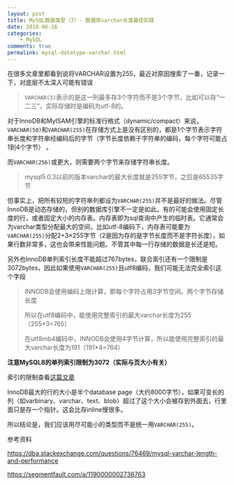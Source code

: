 ```yaml
---
layout: post
title: MySQL数据类型（7）- 数据库varchar长度最佳实践
date: 2018-06-16
categories:
    - MySQL
comments: true
permalink: mysql-datatype-varchar.html
---
```


在很多文章里都看到说将VARCHAR设置为255，最近对原因搜索了一番，记录一下，对底层不太深入可能有错误

> `VARCHAR(3)`表示的是这一列最多存3个字符而不是3个字节，比如可以存“一二三”，实际存储时是编码为utf-8的。

对于InnoDB和MyISAM引擎的标准行格式（dynamic/compact）来说，`VARCHAR(50)`和`VARCHAR(255)`在存储方式上是没有区别的，都是1个字节表示字符串长度和字符串经编码后的字节（字节长度依赖于字符串的编码，每个字符可能占1到4个字节） 。

而`VARCHAR(256)`或更大，则需要两个字节来存储字符串长度。

> mysql5.0.3以前的版本varchar的最大长度就是255字节，之后是65535字节

但事实上，把所有较短的字符串列都设为`VARCHAR(255)`并不是最好的做法。尽管InnoDB是动态存储的，但别的数据库引擎不一定是如此。有的可能会使用固定长度的行，或者固定大小的内存表。内存表即为sql查询中产生的临时表。它通常会为varchar类型分配最大的空间，比如utf-8编码下，内存表可能要为`VARCHAR(255)`分配2+3×255字节（2是因为存的是字节长度而不是字符长度），如果行数非常多，这也会带来性能问题。不管其中每一行存储的数据是长还是短。

另外也InnoDB单列索引长度不能超过767bytes，联合索引还有一个限制是3072bytes，因此如果使用`VARCHAR(255)`且utf8编码，我们可能无法完全索引这个字段

> INNODB会使用编码上限计算，即每个字符占用3字节空间。两个字节存储长度
>
> 所以在utf8编码中，能使用完整索引的最大varchar长度为255（255*3=765）
>
> 在utf8mb4编码中，INNODB会使用4字节计算，所以能使用完整索引的最大varchar长度为191（191*4=764）

**注意MySQL8的单列索引限制为3072（实际与页大小有关）**

索引的限制查看[这篇文章](https://edgar615.github.io/mysql-index-length.html)

InnoDB最大的行的大小是半个database  page（大约8000字节），如果可变长的列（如varbinary、varchar、text、blob）超过了这个大小会被存到外面去，行里面只是存一个指针。这会比存inline慢很多。

所以结论是，我们应该用尽可能小的类型而不是统一用`VARCHAR(255)`。

参考资料

https://dba.stackexchange.com/questions/76469/mysql-varchar-length-and-performance

https://segmentfault.com/a/1190000002736763